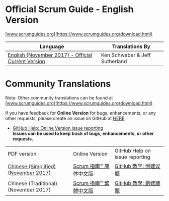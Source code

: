 # Official Scrum Guide - English Version

[www.scrumguides.org](https://www.scrumguides.org/download.html)

| Language | Translations By |
| --- | --- |
| [English (November 2017) - Official Current Version](https://www.scrumguides.org/docs/scrumguide/v2017/2017-Scrum-Guide-US.pdf) | Ken Schwaber & Jeff Sutherland |

# Community Translations

Note: Other community translations can be found at [www.scrumguides.org](https://www.scrumguides.org/download.html)

If you have feedback for **Online Version** for bugs, enhancements, or any other requests, please create an issue on GitHub at [HERE](https://github.com/ToastedIceCream/scrumguides.github.io/issues)

*   [GitHub Help: Online Version issue reporting](https://docs.github.com/en/github/managing-your-work-on-github/creating-an-issue)  
    **Issues can be used to keep track of bugs, enhancements, or other requests.**

<table><tbody><tr><td>PDF version</td><td>Online Version</td><td>GitHub Help on issue reporting</td></tr><tr><td><a href="https://www.scrumguides.org/docs/scrumguide/v2017/2017-Scrum-Guide-Chinese-Simplified.pdf">Chinese (Simplified) (November 2017)</a></td><td><a href="https://scrumguides.guru/zh-CHS/scrum-guide.html">Scrum 指南™ 简体中文版</a></td><td><a href="https://docs.github.com/cn/github/managing-your-work-on-github/creating-an-issue">GitHub 教学: 创建议题</a></td></tr><tr><td>Chinese (Traditional) (November 2017)</td><td><a href="https://scrumguides.guru/zh-CHT/scrum-guide.html">Scrum 指南™ 繁體中文版</a></td><td><a href="https://docs.github.com/cn/github/managing-your-work-on-github/creating-an-issue">GitHub 教學: 創建議題</a></td></tr></tbody></table>
